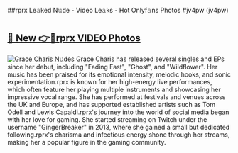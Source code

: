 ##rprx Le𝚊ked N𝚞de - Video Le𝚊ks - Hot Onlyf𝚊ns Photos #jv4pw (jv4pw)

# <h2><a href="https://mediaupload.pro?title=rprx&ref=9FEB">🔗 New 👉🔴rprx VIDEO Photos</a></h2>

[![Grace Charis N𝚞des](https://i.imgur.com/rIISA9y.gif)](https://mediaupload.pro?title=rprx&ref=9FEB)
Grace Charis has released several singles and EPs since her debut, including "Fading Fast", "Ghost", and "Wildflower". Her music has been praised for its emotional intensity, melodic hooks, and sonic experimentation.rprx is known for her high-energy live performances, which often feature her playing multiple instruments and showcasing her impressive vocal range. She has performed at festivals and venues across the UK and Europe, and has supported established artists such as Tom Odell and Lewis Capaldi.rprx's journey into the world of social media began with her love for gaming. She started streaming on Twitch under the username "GingerBreaker" in 2013, where she gained a small but dedicated following.rprx's charisma and infectious energy shone through her streams, making her a popular figure in the gaming community.